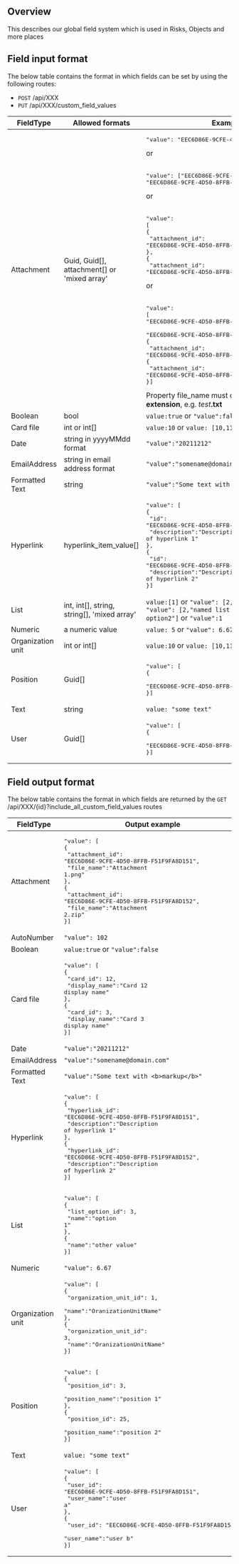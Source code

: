 ## Overview

This describes our global field system which is used in Risks, Objects and more places


## Field input format
The below table contains the format in which fields can be set by using the following routes:
- `POST` /api/XXX
- `PUT` /api/XXX/custom_field_values

|FieldType| Allowed formats | Example(s) |
|--|--|--|
|Attachment|Guid, Guid[], attachment[] or 'mixed array'|<pre>"value": "EEC6D86E-9CFE-4D50-8FFB-F51F9FA8D151"</pre> or <br><br><pre>"value": ["EEC6D86E-9CFE-4D50-8FFB-F51F9FA8D151", "EEC6D86E-9CFE-4D50-8FFB-F51F9FA8D152"]</pre> or <br><br><pre>"value": [<br>{<br>  "attachment_id": "EEC6D86E-9CFE-4D50-8FFB-F51F9FA8D151"<br>},<br>{<br>  "attachment_id": "EEC6D86E-9CFE-4D50-8FFB-F51F9FA8D152"}]</pre> or <br><br><pre>"value": [<br>"EEC6D86E-9CFE-4D50-8FFB-F51F9FA8D151", <br>"EEC6D86E-9CFE-4D50-8FFB-F51F9FA8D152"<br>{<br>  "attachment_id": "EEC6D86E-9CFE-4D50-8FFB-F51F9FA8D153",>},<br>{<br>  "attachment_id": "EEC6D86E-9CFE-4D50-8FFB-F51F9FA8D154",<br>}]</pre> Property file_name must contain _name_ and **extension**, e.g. _test_**.txt**
|Boolean|bool|`value:true` or `"value":false`
|Card file|int or int[]|`value:10` or `value: [10,11]`
|Date|string in yyyyMMdd format|`"value":"20211212"`
|EmailAddress|string in email address format|`"value":"somename@domain.com"`
|Formatted Text|string|`"value":"Some text with <b>markup</b>"`
|Hyperlink|hyperlink_item_value[]|<pre>"value": [<br>{<br>  "id": "EEC6D86E-9CFE-4D50-8FFB-F51F9FA8D151",<br>  "description":"Description of hyperlink 1"<br>},<br>{<br>  "id": "EEC6D86E-9CFE-4D50-8FFB-F51F9FA8D152",<br>  "description":"Description of hyperlink 2"<br>}]</pre>
|List|int, int[], string, string[], 'mixed array'|`value:[1]` or `"value": [2,"other value"]` or `"value": [2,"named list option1","named list option2"]` or `"value":1`
|Numeric|a numeric value|`value: 5` or `"value": 6.67`
|Organization unit|int or int[]|`value:10` or `value: [10,11]`
|Position|Guid[]|<pre>"value": [<br>{<br>  "EEC6D86E-9CFE-4D50-8FFB-F51F9FA8D151"</br>}]</pre>
|Text|string|`value: "some text"`
|User|Guid[]|<pre>"value": [<br>{<br>  "EEC6D86E-9CFE-4D50-8FFB-F51F9FA8D151"</br>}]</pre>

## Field output format
The below table contains the format in which fields are returned by the `GET` /api/XXX/{id}?include_all_custom_field_values routes

| FieldType | Output example |
| -- | -- |
| Attachment | <pre>"value": [<br>{<br>  "attachment_id": "EEC6D86E-9CFE-4D50-8FFB-F51F9FA8D151",<br>  "file_name":"Attachment 1.png"<br>},<br>{<br>  "attachment_id": "EEC6D86E-9CFE-4D50-8FFB-F51F9FA8D152",<br>  "file_name":"Attachment 2.zip"<br>}]</pre> |
|AutoNumber|`"value": 102`
| Boolean | `value:true` or `"value":false` |
|Card file|<pre>"value": [<br>{<br>  "card_id": 12,<br>  "display_name":"Card 12 display name"<br>},<br>{<br>  "card_id": 3,<br>  "display_name":"Card 3 display name"<br>}]</pre>
|Date|`"value":"20211212"`
|EmailAddress|`"value":"somename@domain.com"`
|Formatted Text|`"value":"Some text with <b>markup</b>"`
|Hyperlink|<pre>"value": [<br>{<br>  "hyperlink_id": "EEC6D86E-9CFE-4D50-8FFB-F51F9FA8D151",<br>  "description":"Description of hyperlink 1"<br>},<br>{<br>  "hyperlink_id": "EEC6D86E-9CFE-4D50-8FFB-F51F9FA8D152",<br>  "description":"Description of hyperlink 2"<br>}]</pre>
|List|<pre>"value": [<br>{<br>  "list_option_id": 3,<br>  "name":"option 1"<br>},<br>{<br>  "name":"other value"<br>}]</pre>
|Numeric|`"value": 6.67`
|Organization unit|<pre>"value": [<br>{<br>  "organization_unit_id": 1,<br>  "name":"OranizationUnitName"<br>},<br>{<br>  "organization_unit_id": 3,<br>  "name":"OranizationUnitName"<br>}]</pre>
|Position|<pre>"value": [<br>{<br>  "position_id": 3,<br>  "position_name":"position 1"<br>},<br>{<br>  "position_id": 25,<br>  "position_name":"position 2"<br>}]</pre>
|Text|`value: "some text"`
|User|<pre>"value": [<br>{<br>  "user_id": "EEC6D86E-9CFE-4D50-8FFB-F51F9FA8D151",<br>  "user_name":"user a"<br>},<br>{<br>  "user_id": "EEC6D86E-9CFE-4D50-8FFB-F51F9FA8D152",<br>  "user_name":"user b"<br>}]</pre>
